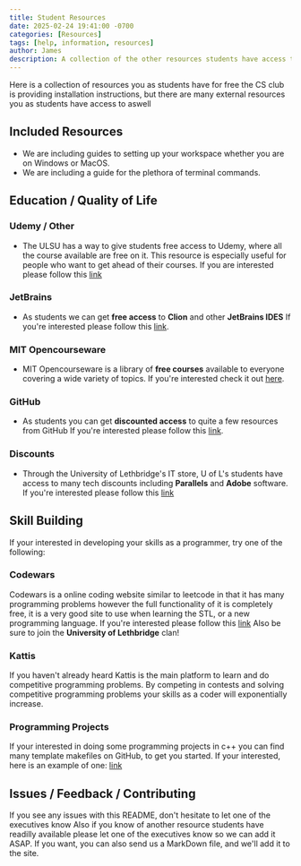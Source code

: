 ```yaml
---
title: Student Resources
date: 2025-02-24 19:41:00 -0700
categories: [Resources]
tags: [help, information, resources]
author: James
description: A collection of the other resources students have access to. 
---
```


Here is a collection of resources you as students have for free
the CS club is providing installation instructions, but there are
many external resources you as students have access to aswell

## Included Resources

- We are including guides to setting up your workspace whether you are on
Windows or MacOS.
- We are including a guide for the plethora of terminal commands.

## Education / Quality of Life

### Udemy / Other

- The ULSU has a way to give students free access to Udemy, where all the
course available are free on it. This resource is especially useful for people who
want to get ahead of their courses. If you are interested please follow
this [link](https://ulsu.ca/student-support)

### JetBrains

- As students we can get **free access** to **Clion** and other **JetBrains IDES**
If you're interested please follow this [link](https://www.jetbrains.com/community/education/#students).

### MIT Opencourseware

- MIT Opencourseware is a library of **free courses** available to everyone covering
a wide variety of topics.
If you're interested check it out [here](https://ocw.mit.edu/).

### GitHub

- As students you can get **discounted access** to quite a few resources from GitHub
If you're interested please follow this [link](https://education.github.com/discount_requests/application).

### Discounts

- Through the University of Lethbridge's IT store, U of L's students have access
to many tech discounts including **Parallels** and **Adobe** software.
If you're interested please follow this [link](https://www.ulethbridge.ca/information-technology/store)

## Skill Building

If your interested in developing your skills as a programmer, try one of the following:

### Codewars

Codewars is a online coding website similar to leetcode in that it has
many programming problems however the full functionality of it is completely free,
it is a very good site to use when learning the STL, or a new programming language.
If you're interested please follow this [link](https://www.codewars.com)
Also be sure to join the **University of Lethbridge** clan!

### Kattis

If you haven't already heard Kattis is the main platform to learn and do
competitive programming problems. By competing in contests and solving
competitive programming problems your skills as a coder will exponentially
increase.

### Programming Projects

If your interested in doing some programming projects in c++ you can find
many template makefiles on GitHub, to get you started.
If your interested, here is an example of one: [link](https://github.com/TheNetAdmin/Makefile-Templates)

## Issues / Feedback / Contributing

If you see any issues with this README, don't hesitate to let one of the
executives know Also if you know of another resource students have readilly
available please let one of the executives know so we can add it ASAP. If you
want, you can also send us a MarkDown file, and we'll add it to the site.
